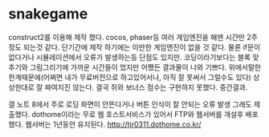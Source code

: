 # snakegame
construct2를 이용해 제작 했다. 
cocos, phaser등 여러 게임엔진을 해맨 시간만 2주정도 되는것 같다.
단기간에 제작 하기에는 이만한 게임엔진이 없을 것 같다.
물론 if문이 없다거나 시뮬레이션에서 오류가 발생하는등 단점도 있지만.
코딩이라기보다는 블록 맞추기와 그림그리기에 가까운 시간들이 었지만 어쨌든 결과물이 나와 기쁘다. 
위에서말한 한계때문에(어쩌면 내가 무료버전으로 하고있어서나, 아직 잘 못써서 그럴수도 있다) 상상한대로 잘 짜여지진 않는다. 
결국 쥐와 보너스 점수는 구현하지 못했다.
중간결과.

갤 노트 8에서 주로 로딩 화면이 안뜬다거나 버튼 인식이 잘 안되는 오류 발생
그래도 제출했다.
dothome이라는 무로 웹 호스트서비스가 있어서 FTP와 웹서버를 개설후 배포했다.
웹서버는 1년동안 유지된다.
http://tjr0311.dothome.co.kr/
